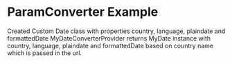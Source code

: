 # ParamConverter Example

Created Custom Date class with properties country, language, plaindate and formattedDate
MyDateConverterProvider returns MyDate instance with country, language, plaindate and formattedDate based on country name which is passed in the url.

